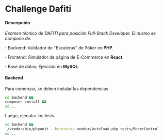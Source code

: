 # Challenge Dafiti
#### Descripción
_Examen técnico de DAFITI para posición Full-Stack Developer. El mismo se compone de:_

**·** Backend: Validador de "Escaleras" de Póker en **PHP**.

**·** Frontend: Simulador de página de E-Commerce en **React**.

**·** Base de datos: Ejercicio en **MySQL**.

#### Backend
Para comenzar, se deben instalar las dependencias
```bash
cd backend &&
composer install &&
cd ..
```

Luego, ejecutar los tests
```bash
cd backend &&
./vendor/bin/phpunit --bootstrap vendor/autoload.php tests/PokerControllerTest.php &&
cd ..
```